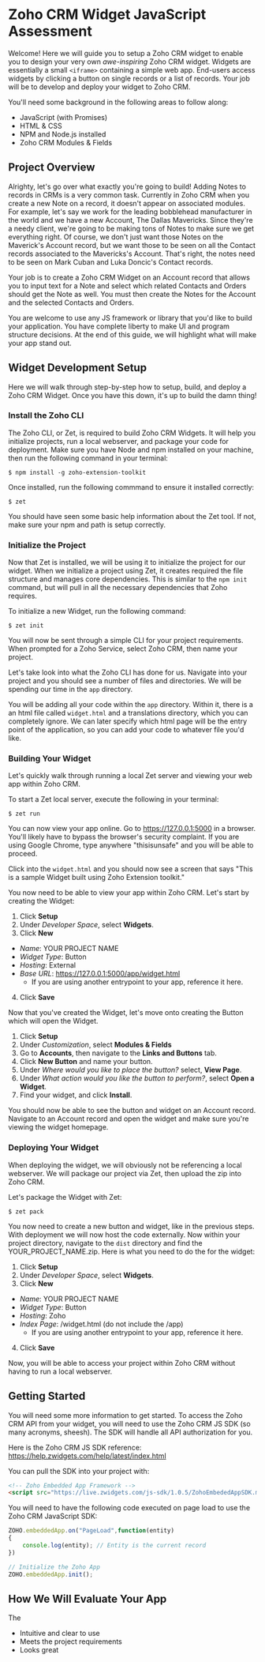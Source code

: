 # Zoho CRM Widget JavaScript Assessment

Welcome! Here we will guide you to setup a Zoho CRM widget to enable you to design your very own *awe-inspiring* Zoho CRM widget. Widgets are essentially a small `<iframe>` containing a simple web app. End-users access widgets by clicking a button on single records or a list of records. Your job will be to develop and deploy your widget to Zoho CRM.

You'll need some background in the following areas to follow along:
- JavaScript (with Promises)
- HTML & CSS
- NPM and Node.js installed
- Zoho CRM Modules & Fields


## Project Overview
Alrighty, let's go over what exactly you're going to build! Adding Notes to records in CRMs is a very common task. Currently in Zoho CRM when you create a new Note on a record, it doesn't appear on associated modules. For example, let's say we work for the leading bobblehead manufacturer in the world and we have a new Account, The Dallas Mavericks. Since they're a needy client, we're going to be making tons of Notes to make sure we get everything right. Of course, we don't just want those Notes on the Maverick's Account record, but we want those to be seen on all the Contact records associated to the Mavericks's Account. That's right, the notes need to be seen on Mark Cuban and Luka Doncic's Contact records.

Your job is to create a Zoho CRM Widget on an Account record that allows you to input text for a Note and select which related Contacts and Orders should get the Note as well. You must then create the Notes for the Account and the selected Contacts and Orders.

You are welcome to use any JS framework or library that you'd like to build your application. You have complete liberty to make UI and program structure decisions. At the end of this guide, we will highlight what will make your app stand out.

## Widget Development Setup
Here we will walk through step-by-step how to setup, build, and deploy a Zoho CRM Widget. Once you have this down, it's up to build the damn thing!

### Install the Zoho CLI
The Zoho CLI, or Zet, is required to build Zoho CRM Widgets. It will help you initialize projects, run a local webserver, and package your code for deployment. Make sure you have Node and npm installed on your machine, then run the following command in your terminal:
```
$ npm install -g zoho-extension-toolkit
```

Once installed, run the following commmand to ensure it installed correctly:
```
$ zet
```
You should have seen some basic help information about the Zet tool. If not, make sure your npm and path is setup correctly.

### Initialize the Project
Now that Zet is installed, we will be using it to initialize the project for our widget. When we initialize a project using Zet, it creates required the file structure and manages core dependencies. This is similar to the `npm init` command, but will pull in all the necessary dependencies that Zoho requires.

To initialize a new Widget, run the following command:
```
$ zet init
```

You will now be sent through a simple CLI for your project requirements. When prompted for a Zoho Service, select Zoho CRM, then name your project.

Let's take look into what the Zoho CLI has done for us. Navigate into your project and you should see a number of files and directories. We will be spending our time in the `app` directory.

You will be adding all your code within the `app` directory. Within it, there is a an html file called `widget.html` and a translations directory, which you can completely ignore. We can later specify which html page will be the entry point of the application, so you can add your code to whatever file you'd like.

### Building Your Widget
Let's quickly walk through running a local Zet server and viewing your web app within Zoho CRM.

To start a Zet local server, execute the following in your terminal:
```
$ zet run
```

You can now view your app online. Go to https://127.0.0.1:5000 in a browser. You'll likely have to bypass the browser's security complaint. If you are using Google Chrome, type anywhere "thisisunsafe" and you will be able to proceed.

Click into the `widget.html` and you should now see a screen that says "This is a sample Widget built using Zoho Extension toolkit."

You now need to be able to view your app within Zoho CRM. Let's start by creating the Widget:
1. Click **Setup**
2. Under *Developer Space*, select **Widgets**.
3. Click **New**
  - *Name*: YOUR PROJECT NAME
  - *Widget Type*: Button
  - *Hosting*: External
  - *Base URL*: https://127.0.0.1:5000/app/widget.html 
    - If you are using another entrypoint to your app, reference it here.
4. Click **Save**

Now that you've created the Widget, let's move onto creating the Button which will open the Widget.
1. Click **Setup**
2. Under *Customization*, select **Modules & Fields**
3. Go to **Accounts**, then navigate to the **Links and Buttons** tab.
4. Click **New Button** and name your button.
5. Under *Where would you like to place the button?* select, **View Page**.
6. Under *What action would you like the button to perform?*, select **Open a Widget**.
7. Find your widget, and click **Install**.

You should now be able to see the button and widget on an Account record. Navigate to an Account record and open the widget and make sure you're viewing the widget homepage.

### Deploying Your Widget
When deploying the widget, we will obviously not be referencing a local webserver. We will package our project via Zet, then upload the zip into Zoho CRM.

Let's package the Widget with Zet:
```
$ zet pack
```

You now need to create a new button and widget, like in the previous steps. With deployment we will now host the code externally. Now within your project directory, navigate to the `dist` directory and find the YOUR_PROJECT_NAME.zip. Here is what you need to do the for the widget:
1. Click **Setup**
2. Under *Developer Space*, select **Widgets**.
3. Click **New**
  - *Name*: YOUR PROJECT NAME
  - *Widget Type*: Button
  - *Hosting*: Zoho
  - *Index Page*: /widget.html (do not include the /app)
    - If you are using another entrypoint to your app, reference it here.
4. Click **Save**

Now, you will be able to access your project within Zoho CRM without having to run a local webserver.


## Getting Started
You will need some more information to get started. To access the Zoho CRM API from your widget, you will need to use the Zoho CRM JS SDK (so many acronyms, sheesh). The SDK will handle all API authorization for you. 

Here is the Zoho CRM JS SDK reference: https://help.zwidgets.com/help/latest/index.html

You can pull the SDK into your project with:
```html
<!-- Zoho Embedded App Framework -->
<script src="https://live.zwidgets.com/js-sdk/1.0.5/ZohoEmbededAppSDK.min.js"></script>
```

You will need to have the following code executed on page load to use the Zoho CRM JavaScript SDK:
```javascript
ZOHO.embeddedApp.on("PageLoad",function(entity)
{
	console.log(entity); // Entity is the current record
})

// Initialize the Zoho App
ZOHO.embeddedApp.init();
```

## How We Will Evaluate Your App
The 
- Intuitive and clear to use
- Meets the project requirements
- Looks great
